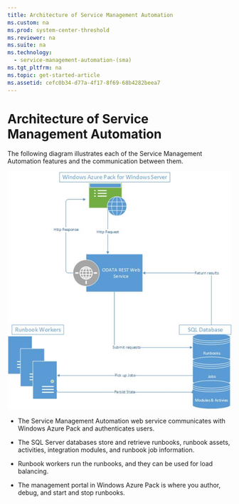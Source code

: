 ```yaml
---
title: Architecture of Service Management Automation
ms.custom: na
ms.prod: system-center-threshold
ms.reviewer: na
ms.suite: na
ms.technology: 
  - service-management-automation-(sma)
ms.tgt_pltfrm: na
ms.topic: get-started-article
ms.assetid: cefc0b34-d77a-4f17-8f69-68b4282beea7
---
```

# Architecture of Service Management Automation
The following diagram illustrates each of the Service Management Automation features and the communication between them.

![](../../media/SMAArchitecture.jpg)

-   The Service Management Automation web service communicates with Windows Azure Pack and authenticates users.

-   The SQL Server databases store and retrieve runbooks, runbook assets, activities, integration modules, and runbook job information.

-   Runbook workers run the runbooks, and they can be used for load balancing.

-   The management portal in Windows Azure Pack is where you author, debug, and start and stop runbooks.


